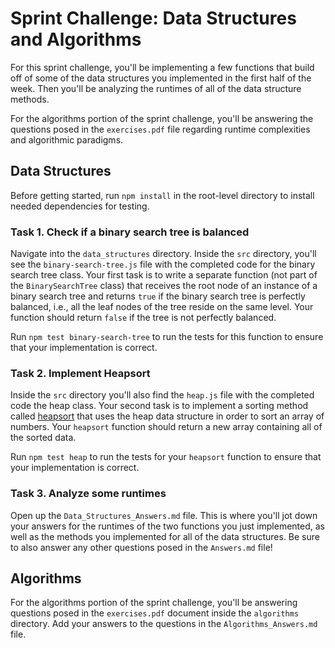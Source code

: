# Sprint Challenge: Data Structures and Algorithms

For this sprint challenge, you'll be implementing a few functions that build off of some of the data structures you implemented in the first half of the week. Then you'll be analyzing the runtimes of all of the data structure methods. 

For the algorithms portion of the sprint challenge, you'll be answering the questions posed in the `exercises.pdf` file regarding runtime complexities and algorithmic paradigms.

## Data Structures
Before getting started, run `npm install` in the root-level directory to install needed dependencies for testing.

### Task 1. Check if a binary search tree is balanced
Navigate into the `data_structures` directory. Inside the `src` directory, you'll see the `binary-search-tree.js` file with the completed code for the binary search tree class. Your first task is to write a separate function (not part of the `BinarySearchTree` class) that receives the root node of an instance of a binary search tree and returns `true` if the binary search tree is perfectly balanced, i.e., all the leaf nodes of the tree reside on the same level. Your function should return `false` if the tree is not perfectly balanced.

Run `npm test binary-search-tree` to run the tests for this function to ensure that your implementation is correct.

### Task 2. Implement Heapsort
Inside the `src` directory you'll also find the `heap.js` file with the completed code the heap class. Your second task is to implement a sorting method called [heapsort](https://en.wikipedia.org/wiki/Heapsort) that uses the heap data structure in order to sort an array of numbers. Your `heapsort` function should return a new array containing all of the sorted data.

Run `npm test heap` to run the tests for your `heapsort` function to ensure that your implementation is correct.

### Task 3. Analyze some runtimes
Open up the `Data_Structures_Answers.md` file. This is where you'll jot down your answers for the runtimes of the two functions you just implemented, as well as the methods you implemented for all of the data structures. Be sure to also answer any other questions posed in the `Answers.md` file!

## Algorithms
For the algorithms portion of the sprint challenge, you'll be answering questions posed in the `exercises.pdf` document inside the `algorithms` directory. Add your answers to the questions in the `Algorithms_Answers.md` file.